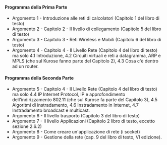 #### Programma della Prima Parte
- Argomento 1 - Introduzione alle reti di calcolatori (Capitolo 1 del libro di testo)
- Argomento 2 - Capitolo 2 - Il livello di collegamento (Capitolo 5 del libro di testo)
- Argomento 3 - Capitolo 3 - Reti Wireless e Mobili (Capitolo 6 del libro di testo)
- Argomento 4 - Capitolo 4 - Il Livello Rete (Capitolo 4 del libro di testo) ma solo 4.1
Introduzione, 4.2 Circuiti virtuali e reti a datagramma, ARP e MPLS (che sul Kurose fanno parte
del Capitolo 2), 4.3 Cosa c'è dentro ad un router.

#### Programma della Seconda Parte
- Argomento 5 - Capitolo 4 - Il Livello Rete (Capitolo 4 del libro di testo) ma solo 4.4 IP Internet
Protocol, IP e approfondimento dell'indirizzamento 802.11 (che sul Kurose fa parte del
Capitolo 3), 4.5 Algoritmi di instradamento, 4.6 Instradamento in Internet, 4.7 Instradamento
broadcast e multicast.
- Argomento 6 - Il livello trasporto (Capitolo 3 del libro di testo)
- Argomento 7 - Il livello Applicazioni (Capitolo 2 libro di testo, eccetto sezione 2.6.2)
- Argomento 8 - Come creare un'applicazione di rete (i socket)
- Argomento 9 - Gestione della rete (cap. 9 del libro di testo, VI edizione). 